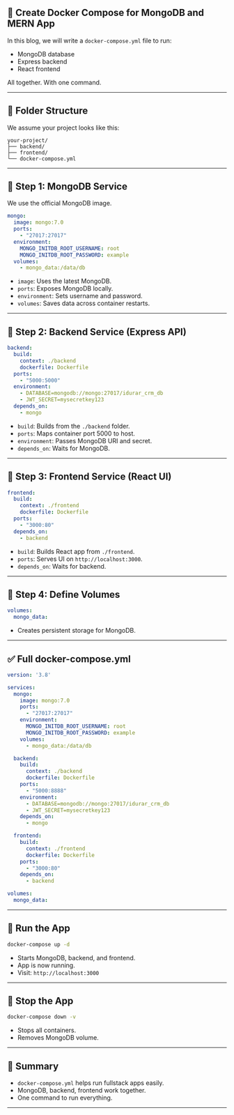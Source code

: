 ## 🧩 Create Docker Compose for MongoDB and MERN App

In this blog, we will write a `docker-compose.yml` file to run:

* MongoDB database
* Express backend
* React frontend

All together. With one command.

---

## 📁 Folder Structure

We assume your project looks like this:

```
your-project/
├── backend/
├── frontend/
└── docker-compose.yml
```

---

## 🔧 Step 1: MongoDB Service

We use the official MongoDB image.

```yaml
mongo:
  image: mongo:7.0
  ports:
    - "27017:27017"
  environment:
    MONGO_INITDB_ROOT_USERNAME: root
    MONGO_INITDB_ROOT_PASSWORD: example
  volumes:
    - mongo_data:/data/db
```

* `image`: Uses the latest MongoDB.
* `ports`: Exposes MongoDB locally.
* `environment`: Sets username and password.
* `volumes`: Saves data across container restarts.

---

## 🔧 Step 2: Backend Service (Express API)

```yaml
backend:
  build:
    context: ./backend
    dockerfile: Dockerfile
  ports:
    - "5000:5000"
  environment:
    - DATABASE=mongodb://mongo:27017/idurar_crm_db
    - JWT_SECRET=mysecretkey123
  depends_on:
    - mongo
```

* `build`: Builds from the `./backend` folder.
* `ports`: Maps container port 5000 to host.
* `environment`: Passes MongoDB URI and secret.
* `depends_on`: Waits for MongoDB.

---

## 🔧 Step 3: Frontend Service (React UI)

```yaml
frontend:
  build:
    context: ./frontend
    dockerfile: Dockerfile
  ports:
    - "3000:80"
  depends_on:
    - backend
```

* `build`: Builds React app from `./frontend`.
* `ports`: Serves UI on `http://localhost:3000`.
* `depends_on`: Waits for backend.

---

## 🧱 Step 4: Define Volumes

```yaml
volumes:
  mongo_data:
```

* Creates persistent storage for MongoDB.

---

## ✅ Full docker-compose.yml

```yaml
version: '3.8'

services:
  mongo:
    image: mongo:7.0
    ports:
      - "27017:27017"
    environment:
      MONGO_INITDB_ROOT_USERNAME: root
      MONGO_INITDB_ROOT_PASSWORD: example
    volumes:
      - mongo_data:/data/db

  backend:
    build:
      context: ./backend
      dockerfile: Dockerfile
    ports:
      - "5000:8888"
    environment:
      - DATABASE=mongodb://mongo:27017/idurar_crm_db
      - JWT_SECRET=mysecretkey123
    depends_on:
      - mongo

  frontend:
    build:
      context: ./frontend
      dockerfile: Dockerfile
    ports:
      - "3000:80"
    depends_on:
      - backend

volumes:
  mongo_data:
```

---

## 🚀 Run the App

```bash
docker-compose up -d
```

* Starts MongoDB, backend, and frontend.
* App is now running.
* Visit: `http://localhost:3000`

---

## 🧼 Stop the App

```bash
docker-compose down -v
```

* Stops all containers.
* Removes MongoDB volume.

---

## 🎯 Summary

* `docker-compose.yml` helps run fullstack apps easily.
* MongoDB, backend, frontend work together.
* One command to run everything.
---

